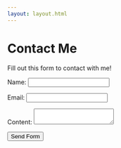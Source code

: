 ```yaml
---
layout: layout.html
---
```


# Contact Me

Fill out this form to contact with me!

<form method="POST" netlify action="/thankyou/">
    <p>
        <label>
            Name:
            <input type="text" name="name" >
        </label>
    </p>
    <p>
        <label for="email">
            Email:
        </label>
        <input type="email" name="email"/>
    </p>
    <p>
        <label for="content">Content:</label>
        <textarea name="content" id="content"></textarea>
    </p>
    <input type="submit" value="Send Form">
</form>